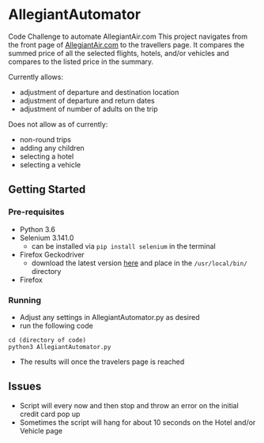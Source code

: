 # AllegiantAutomator
Code Challenge to automate AllegiantAir.com
This project navigates from the front page of [AllegiantAir.com](allegiantair.com) to the travellers page. It compares the summed price of all the selected flights, hotels, and/or vehicles and compares to the listed price in the summary.

Currently allows:
* adjustment of departure and destination location
* adjustment of departure and return dates
* adjustment of number of adults on the trip 

Does not allow as of currently:
* non-round trips
* adding any children
* selecting a hotel
* selecting a vehicle

## Getting Started

### Pre-requisites
* Python 3.6
* Selenium 3.141.0
  * can be installed via 
```pip install selenium``` in the terminal
* Firefox Geckodriver
  * download the latest version [here](https://github.com/mozilla/geckodriver/releases) and place in the ```/usr/local/bin/``` directory
* Firefox

### Running
* Adjust any settings in AllegiantAutomator.py as desired
* run the following code
```
cd (directory of code)
python3 AllegiantAutomator.py
```
* The results will once the travelers page is reached

## Issues
* Script will every now and then stop and throw an error on the initial credit card pop up
* Sometimes the script will hang for about 10 seconds on the Hotel and/or Vehicle page

